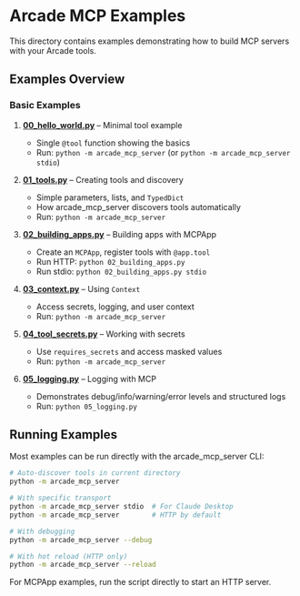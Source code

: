 # Arcade MCP Examples

This directory contains examples demonstrating how to build MCP servers with your Arcade tools.

## Examples Overview

### Basic Examples

1. **[00_hello_world.py](00_hello_world.py)** – Minimal tool example
   - Single `@tool` function showing the basics
   - Run: `python -m arcade_mcp_server` (or `python -m arcade_mcp_server stdio`)

2. **[01_tools.py](01_tools.py)** – Creating tools and discovery
   - Simple parameters, lists, and `TypedDict`
   - How arcade_mcp_server discovers tools automatically
   - Run: `python -m arcade_mcp_server`

3. **[02_building_apps.py](02_building_apps.py)** – Building apps with MCPApp
   - Create an `MCPApp`, register tools with `@app.tool`
   - Run HTTP: `python 02_building_apps.py`
   - Run stdio: `python 02_building_apps.py stdio`

4. **[03_context.py](03_context.py)** – Using `Context`
   - Access secrets, logging, and user context
   - Run: `python -m arcade_mcp_server`

5. **[04_tool_secrets.py](04_tool_secrets.py)** – Working with secrets
   - Use `requires_secrets` and access masked values
   - Run: `python -m arcade_mcp_server`

6. **[05_logging.py](05_logging.py)** – Logging with MCP
   - Demonstrates debug/info/warning/error levels and structured logs
   - Run: `python 05_logging.py`

## Running Examples

Most examples can be run directly with the arcade_mcp_server CLI:

```bash
# Auto-discover tools in current directory
python -m arcade_mcp_server

# With specific transport
python -m arcade_mcp_server stdio  # For Claude Desktop
python -m arcade_mcp_server        # HTTP by default

# With debugging
python -m arcade_mcp_server --debug

# With hot reload (HTTP only)
python -m arcade_mcp_server --reload
```

For MCPApp examples, run the script directly to start an HTTP server.
